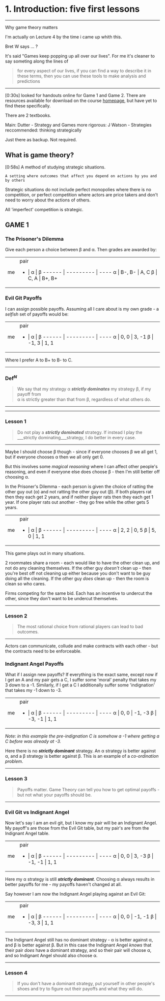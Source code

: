 # 1. Introduction: five first lessons

---
Why game theory matters

I'm actually on Lecture 4 by the time i came up whith this.

Bret W says ... ?

It's said "Games keep popping up all over our lives". For me it's cleaner to say someting along the lines of 
> for every aspect of our lives, if you can find a way to describe it in these terms, then you can use these tools to make analysis and predictions
---

[0:30s] looked for handouts online for Game 1 and Game 2. There are resources available for download on the course [homepage](https://oyc.yale.edu/economics/econ-159), but have yet to find these specifically.

There are 2 textbooks. 

Main: Dutter - Strategy and Games
more rigorous: J Watson - Strategies
reccommended: thinking strategically

Just there as backup. Not required.

## What is game theory?

[0:58s] A method of studying strategic situations.

```A setting where outcomes that affect you depend on actions by you and by others```

Strategic situations do not include perfect monopolies where there is no competition, or perfect competition where actors are price takers and don't need to worry about the actions of others.

All 'imperfect' competition is strategic.

## GAME 1
### The Prisoner's Dilemma  

Give each person a choice between &#0946; and &#0945;. Then grades are awarded by:  

<table>
<tr><td>me</td>
<td>
pair<br>  

   -   | &#0945; | &#0946;
------ | --------- | ----
&#0945; | B-, B- | A, C
&#0946; | C, A | B+, B+

</td></tr>
</table>  

### Evil Git Payoffs  

I can assign possible payoffs. Assuming all I care about is my own grade - a _selfish_ set of payoffs would be:

<table>
<tr><td>me</td>
<td>
pair<br>  

   -   | &#0945; | &#0946;
------ | --------- | ----
&#0945; | 0, 0 | 3, -1
&#0946; | -1, 3 | 1, 1

</td></tr>
</table>  

Where I prefer A to B+ to B- to C.  

---
### Def<sup>_N_</sup>  
> We say that my strategy &#0945; ___strictly dominates___  my strategy &#0946;, if my payoff from  
> &#0945; is strictly greater than that from &#0946;, regardless of what others do.
---
  

---
### Lesson 1  
> Do not play a ___strictly dominated___ strategy. If instead I play the ___strictly dominating___strategy, I do better in every case.
---

Maybe I should choose &#0946; though - since if everyone chooses &#0946; we all get 1, but if everyone chooses &#0945; then we all only get 0. 

But this involves some _magical reasoning_ where I can affect other people's reasoning, and even if everyone else does choose &#0946; - then I'm still better off choosing &#0945;.

In the Prisoner's Dilemma - each person is given the choice of ratting the other guy out (&#0945;) and not ratting the other guy out (&#0946;). If both players rat then they each get 2 years, and if neither player rats then they each get 1 year. If one player rats out another - they go free while the other gets 5 years.


<table>
<tr><td>me</td>
<td>
pair<br>  

   -   | &#0945; | &#0946;
------ | --------- | ----
&#0945; | 2, 2 | 0, 5
&#0946; | 5, 0 | 1, 1

</td></tr>
</table>  

This game plays out in many situations.

2 roommates share a room - each would like to have the other clean up, and not do any cleaning themselves. If the other guy _doesn't_ clean up - then you're best off not cleaning up either because you don't want to be guy doing all the cleaning. If the other guy _does_ clean up - then the room is clean so who cares. 

Firms competing for the same bid. Each has an incentive to undercut the other, since they don't want to be undercut themselves.

---
### Lesson 2  
> The most rational choice from rational players can lead to bad outcomes.
---  

Actors can communicate, collude and make contracts with each other - but the contracts need to be enforceable. 

### Indignant Angel Payoffs  

What if I assign new payoffs? If everything is the exact same, except now if I get an A and my pair gets a C, I suffer some 'moral' penalty that takes my 3 down to a -1. Similarly, if I get a C I additionally suffer some 'indignation' that takes my -1 down to -3.

<table>
<tr><td>me</td>
<td>
pair<br>  

   -   | &#0945; | &#0946;
------ | --------- | ----
&#0945; | 0, 0 | -1, -3
&#0946; | -3, -1 | 1, 1

</td></tr>
</table>  

_Note: in this example the pre-indignation C is somehow a -1 where getting a C before was already at -3._

Here there is no ___strictly dominant___ strategy. An &#945; strategy is better against &#945;, and a &#946; strategy is better against &#946;. This is an example of a _co-ordination problem_.  


---
### Lesson 3 
> Payoffs matter. Game Theory can tell you how to get optimal payoffs - but not what your payoffs should be.
---  

### Evil Git vs Indignant Angel  

Now let's say I am an evil git, but I know my pair will be an Indignant Angel. My payoff's are those from the Evil Git table, but my pair's are from the Indignant Angel table.

<table>
<tr><td>me</td>
<td>
pair<br>  

   -   | &#0945; | &#0946;
------ | --------- | ----
&#0945; | 0, 0 | 3, -3
&#0946; | -1, -1 | 1, 1

</td></tr>
</table>  

Here my &#945; strategy is still ___strictly dominant___. Choosing &#945; always results in better payoffs for me - my payoffs haven't changed at all.  

Say however I am now the Indignant Angel playing against an Evil Git:  


<table>
<tr><td>me</td>
<td>
pair<br>  

   -   | &#0945; | &#0946;
------ | --------- | ----
&#0945; | 0, 0 | -1, -1
&#0946; | -3, 3 | 1, 1

</td></tr>
</table>  

The Indignant Angel still has no dominant strategy - &#0945; is better against &#0945;, and &#0946; is better against &#0946;. But in this case the Indignant Angel _knows_ that their pair _does_ have a dominant strategy, and so their pair will choose &#0945;, and so Indignant Angel should also choose &#0945;.


---
### Lesson 4 
> If you don't have a dominant strategy, put yourself in other people's shoes and try to figure out their payoffs and what they will do.
---  
